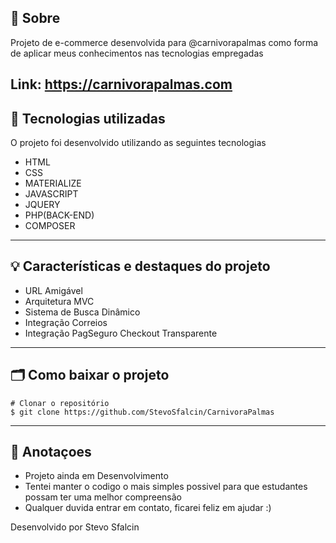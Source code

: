## 🔖 Sobre

Projeto de e-commerce desenvolvida para @carnivorapalmas como forma de aplicar meus conhecimentos nas tecnologias empregadas

Link: https://carnivorapalmas.com
---

## 🚀 Tecnologias utilizadas

O projeto foi desenvolvido utilizando as seguintes tecnologias

- HTML
- CSS
- MATERIALIZE
- JAVASCRIPT
- JQUERY
- PHP(BACK-END)
- COMPOSER

---

## 💡 Características e destaques do projeto

- URL Amigável
- Arquitetura MVC
- Sistema de Busca Dinâmico
- Integração Correios 
- Integração PagSeguro Checkout Transparente

---

## 🗂 Como baixar o projeto

    # Clonar o repositório
    $ git clone https://github.com/StevoSfalcin/CarnivoraPalmas

---

## 📝 Anotaçoes
- Projeto ainda em Desenvolvimento
- Tentei manter o codigo o mais simples possivel para que estudantes possam ter uma melhor compreensão
- Qualquer duvida entrar em contato, ficarei feliz em ajudar :)



Desenvolvido por Stevo Sfalcin
